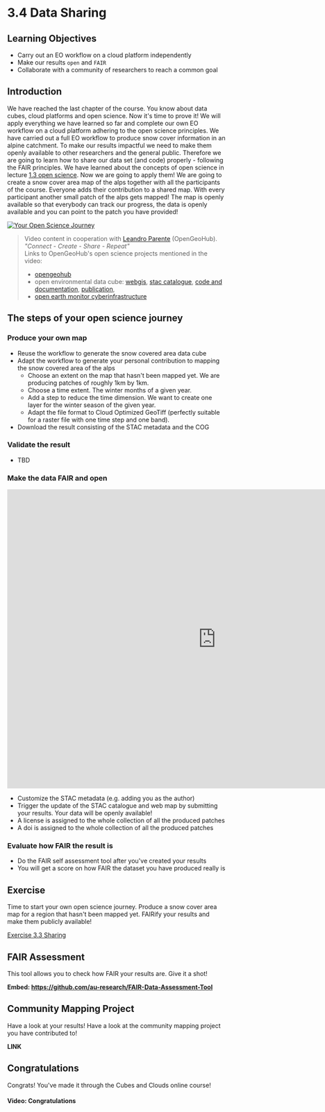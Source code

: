 # 3.4 Data Sharing

## Learning Objectives
- Carry out an EO workflow on a cloud platform independently
- Make our results `open` and `FAIR`
- Collaborate with a community of researchers to reach a common goal

## Introduction
We have reached the last chapter of the course. You know about data cubes, cloud platforms and open science. Now it's time to prove it! We will apply everything we have learned so far and complete our own EO workflow on a cloud platform adhering to the open science principles.
We have carried out a full EO workflow to produce snow cover information in an alpine catchment. To make our results impactful we need to make them openly available to other researchers and the general public. Therefore we are going to learn how to share our data set (and code) properly - following the FAIR principles. We have learned about the concepts of open science in lecture [1.3 open science](https://github.com/EO-College/cubes-and-clouds/blob/main/lectures/1.3_openscience/1.3.1_openscienceandfair.md). Now we are going to apply them! We are going to create a snow cover area map of the alps together with all the participants of the course. Everyone adds their contribution to a shared map. With every participant another small patch of the alps gets mapped! The map is openly available so that everybody can track our progress, the data is openly available and you can point to the patch you have provided!

[![Your Open Science Journey](https://img.youtube.com/vi/-8rHmtEMCx8/0.jpg)](https://www.youtube.com/watch?v=-8rHmtEMCx8) <br>
> Video content in cooperation with [Leandro Parente](https://opengeohub.org/people/leandro-parente/) (OpenGeoHub). <br>
> *"Connect - Create - Share - Repeat"* <br>
> Links to OpenGeoHub's open science projects mentioned in the video:
>  - [opengeohub](https://opengeohub.org/)
>  - open environmental data cube: [webgis](http://ecodatacube.eu), [stac catalogue](http://stac.openlandmap.org), [code and documentation](http://eumap.readthedocs.org), [publication](https://doi.org/10.7717/peerj.15478), 
>  - [open earth monitor cyberinfrastructure](https://earthmonitor.org/)

## The steps of your open science journey

### Produce your own map
  - Reuse the workflow to generate the snow covered area data cube 
  - Adapt the workflow to generate your personal contribution to mapping the snow covered area of the alps
      - Choose an extent on the map that hasn't been mapped yet. We are producing patches of roughly 1km by 1km.
      - Choose a time extent. The winter months of a given year.
      - Add a step to reduce the time dimension. We want to create one layer for the winter season of the given year.
      - Adapt the file format to Cloud Optimized GeoTiff (perfectly suitable for a raster file with one time step and one band).
  - Download the result consisting of the STAC metadata and the COG

### Validate the result
  - TBD

### Make the data FAIR and open

<iframe src="https://create.eo-college.org/wp-admin/admin-ajax.php?action=h5p_embed&id=18" width="959" height="689" frameborder="0" allowfullscreen="allowfullscreen" title="Cubes&amp;Clouds: Making your data FAIR"></iframe><script src="https://create.eo-college.org/wp-content/plugins/h5p/h5p-php-library/js/h5p-resizer.js" charset="UTF-8"></script>


  - Customize the STAC metadata (e.g. adding you as the author)
  - Trigger the update of the STAC catalogue and web map by submitting your results. Your data will be openly available!
  - A license is assigned to the whole collection of all the produced patches
  - A doi is assigned to the whole collection of all the produced patches
   
### Evaluate how FAIR the result is
  - Do the FAIR self assessment tool after you've created your results
  - You will get a score on how FAIR the dataset you have produced really is

## Exercise
Time to start your own open science journey. Produce a snow cover area map for a region that hasn't been mapped yet. FAIRify your results and make them publicly available!

[Exercise 3.3 Sharing](https://github.com/EO-College/cubes-and-clouds/blob/main/lectures/3.4_data_sharing/exercises/34_data_sharing.ipynb)

## FAIR Assessment
This tool allows you to check how FAIR your results are. Give it a shot!

**Embed: https://github.com/au-research/FAIR-Data-Assessment-Tool**

## Community Mapping Project
Have a look at your results! Have a look at the community mapping project you have contributed to!

**LINK**

## Congratulations
Congrats! You've made it through the Cubes and Clouds online course! 

#### Video: Congratulations



